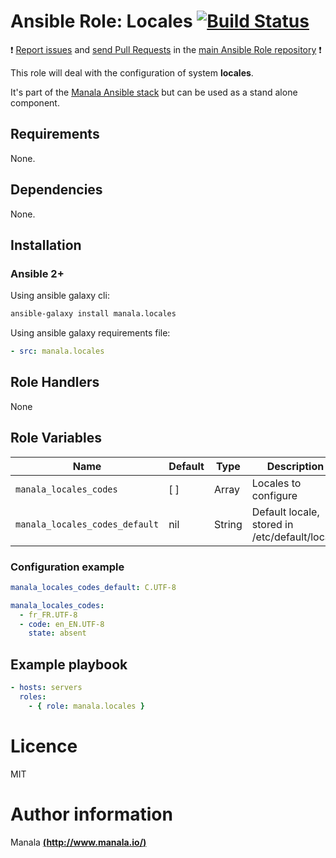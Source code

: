 # Ansible Role: Locales [![Build Status](https://travis-ci.org/manala/ansible-role-locales.svg?branch=master)](https://travis-ci.org/manala/ansible-role-locales)

:exclamation: [Report issues](https://github.com/manala/ansible-roles/issues) and [send Pull Requests](https://github.com/manala/ansible-roles/pulls) in the [main Ansible Role repository](https://github.com/manala/ansible-roles) :exclamation:

This role will deal with the configuration of system __locales__.

It's part of the [Manala Ansible stack](http://www.manala.io) but can be used as a stand alone component.

## Requirements

None.

## Dependencies

None.

## Installation

### Ansible 2+

Using ansible galaxy cli:

```bash
ansible-galaxy install manala.locales
```

Using ansible galaxy requirements file:

```yaml
- src: manala.locales
```

## Role Handlers

None

## Role Variables

| Name                           | Default  | Type   | Description                                    |
| ------------------------------ | -------- | ------ | ---------------------------------------------- |
| `manala_locales_codes`         | [ ]      | Array  | Locales to configure                           |
| `manala_locales_codes_default` | nil      | String | Default locale, stored in /etc/default/locale  |

### Configuration example

```yaml
manala_locales_codes_default: C.UTF-8

manala_locales_codes:
  - fr_FR.UTF-8
  - code: en_EN.UTF-8
    state: absent
```

## Example playbook

```yaml
- hosts: servers
  roles:
    - { role: manala.locales }
```

# Licence

MIT

# Author information

Manala [**(http://www.manala.io/)**](http://www.manala.io)
